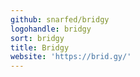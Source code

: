 ```yaml
---
github: snarfed/bridgy
logohandle: bridgy
sort: bridgy
title: Bridgy
website: 'https://brid.gy/'
---
```

